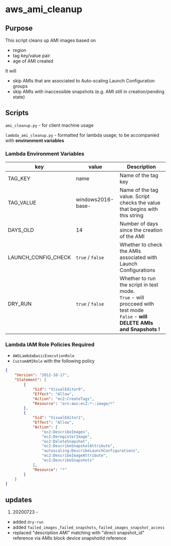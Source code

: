 # aws_ami_cleanup

## Purpose
This script cleans up AMI images based on 
- region
- tag key/value pair 
- age of AMI created

It will
- skip AMIs that are associated to Auto-scaling Launch Configuration groups
- skip AMIs with inaccessible snapshots (e.g. AMI still in creation/pending state)

## Scripts

`ami_cleanup.py` - for client machine usage

`lambda_ami_cleanup.py` - formatted for lambda usage; to be accompanied with **environment variables**

### Lambda Environment Variables

key|value|Description
-|-|-|
TAG_KEY|name|Name of the tag key
TAG_VALUE|windows2016-base-|Name of the tag value. Script checks the value that begins with this string 
DAYS_OLD|14|Number of days since the creation of the AMI 
LAUNCH_CONFIG_CHECK|`true` / `false`| Whether to check the AMIs associated with Launch Configurations
DRY_RUN|`true` / `false`| Whether to run the script in test mode.<br> `True` - will procceed with test mode <br> `False` - **will DELETE AMIs and Snapshots !**

### Lambda IAM Role Policies Required
- `AWSLambdaBasicExecutionRole`
- `CustomAMIRole` with the following policy

```json
{
    "Version": "2012-10-17",
    "Statement": [
        {
            "Sid": "VisualEditor0",
            "Effect": "Allow",
            "Action": "ec2:CreateTags",
            "Resource": "arn:aws:ec2:*::image/*"
        },
        {
            "Sid": "VisualEditor1",
            "Effect": "Allow",
            "Action": [
                "ec2:DescribeImages",
                "ec2:DeregisterImage",
                "ec2:DeleteSnapshot",
                "ec2:DescribeSnapshotAttribute",
                "autoscaling:DescribeLaunchConfigurations",
                "ec2:DescribeImageAttribute",
                "ec2:DescribeSnapshots"
            ],
            "Resource": "*"
        }
    ]
}
```
## updates
1) 20200723 - 
- added `dry-run`
- added `failed_images` ,`failed_snapshots`, `failed_images_snapshot_access`
- replaced "description AMI" matching with "direct snapshot_id" reference via AMIs block device snapshotId reference
